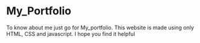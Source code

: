 # My_Portfolio
To know about me just go for My_portfolio. This website is made using only HTML, CSS and javascript. I hope you find it helpful
